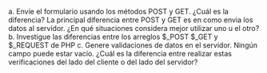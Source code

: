 a. Envíe el formulario usando los métodos POST y GET. ¿Cuál es la diferencia?
    La principal diferencia entre POST y GET es en como envia los datos al servidor. 
¿En qué situaciones considera mejor utilizar uno u el otro?
b. Investigue las diferencias entre los arreglos $_POST $_GET y $_REQUEST de PHP
c. Genere validaciones de datos en el servidor. Ningún campo puede estar vacío.
¿Cuál es la diferencia entre realizar estas verificaciones del lado del cliente o del
lado del servidor?